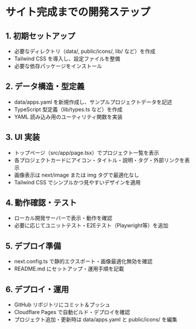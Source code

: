 # サイト完成までの開発ステップ

## 1. 初期セットアップ
- 必要なディレクトリ（data/, public/icons/, lib/ など）を作成
- Tailwind CSS を導入し、設定ファイルを整備
- 必要な依存パッケージをインストール

## 2. データ構造・型定義
- data/apps.yaml を新規作成し、サンプルプロジェクトデータを記述
- TypeScript 型定義（lib/types.ts など）を作成
- YAML 読み込み用のユーティリティ関数を実装

## 3. UI 実装
- トップページ（src/app/page.tsx）でプロジェクト一覧を表示
- 各プロジェクトカードにアイコン・タイトル・説明・タグ・外部リンクを表示
- 画像表示は next/image または img タグで最適化なし
- Tailwind CSS でシンプルかつ見やすいデザインを適用

## 4. 動作確認・テスト
- ローカル開発サーバーで表示・動作を確認
- 必要に応じてユニットテスト・E2Eテスト（Playwright等）を追加

## 5. デプロイ準備
- next.config.ts で静的エクスポート・画像最適化無効を確認
- README.md にセットアップ・運用手順を記載

## 6. デプロイ・運用
- GitHub リポジトリにコミット＆プッシュ
- Cloudflare Pages で自動ビルド・デプロイを確認
- プロジェクト追加・更新時は data/apps.yaml と public/icons/ を編集
